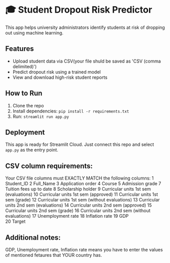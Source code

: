 # 🎓 Student Dropout Risk Predictor

This app helps university administrators identify students at risk of dropping out using machine learning.

## Features
- Upload student data via CSV(your file shuld be saved as 'CSV (comma delimited)')
- Predict dropout risk using a trained model
- View and download high-risk student reports

## How to Run
1. Clone the repo
2. Install dependencies: `pip install -r requirements.txt`
3. Run: `streamlit run app.py`

## Deployment
This app is ready for Streamlit Cloud. Just connect this repo and select `app.py` as the entry point.
## CSV column requirements:
Your CSV file columns must EXACTLY MATCH the following columns:
1                                       Student_ID
2                                        Full_Name
3                                Application order
4                                           Course
5                                  Admission grade
7                          Tuition fees up to date
8                               Scholarship holder
9           Curricular units 1st sem (evaluations)
10              Curricular units 1st sem (approved)
11                Curricular units 1st sem (grade)
12  Curricular units 1st sem (without evaluations)
13          Curricular units 2nd sem (evaluations)
14             Curricular units 2nd sem (approved)
15                Curricular units 2nd sem (grade)
16  Curricular units 2nd sem (without evaluations)
17                               Unemployment rate
18                                  Inflation rate
19                                             GDP                                           
20                                          Target

## Additional notes:
GDP, Unemployment rate, Inflation rate means you have to enter the values of mentioned fetaures that YOUR country has.
